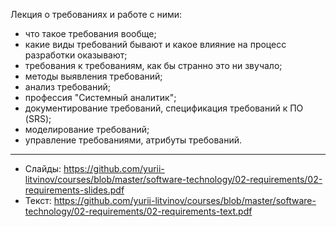Лекция о требованиях и работе с ними:
- что такое требования вообще;
- какие виды требований бывают и какое влияние на процесс разработки оказывают;
- требования к требованиям, как бы странно это ни звучало;
- методы выявления требований;
- анализ требований;
- профессия "Системный аналитик";
- документирование требований, спецификация требований к ПО (SRS);
- моделирование требований;
- управление требованиями, атрибуты требований.

---

- Слайды: https://github.com/yurii-litvinov/courses/blob/master/software-technology/02-requirements/02-requirements-slides.pdf
- Текст: https://github.com/yurii-litvinov/courses/blob/master/software-technology/02-requirements/02-requirements-text.pdf